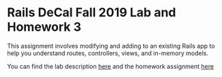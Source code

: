 # Rails DeCal Fall 2019 Lab and Homework 3
This assignment involves modifying and adding to an existing Rails app to help you understand routes, controllers, views, and in-memory models.

You can find the lab description [here](https://www.notion.so/Lab-3-Welcome-to-Rails-Lab-534d2e5255d641b0b1f8193be26f8ba3) and the homework assignment [here](https://www.notion.so/Homework-3-City-Lights-3a79f137eabd4274a2a6b9530dbda391)
